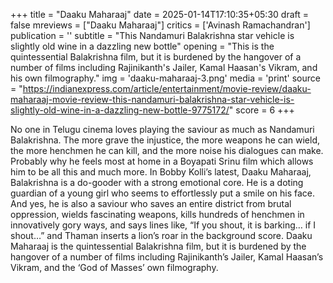 +++
title = "Daaku Maharaaj"
date = 2025-01-14T17:10:35+05:30
draft = false
mreviews = ["Daaku Maharaaj"]
critics = ['Avinash Ramachandran']
publication = ''
subtitle = "This Nandamuri Balakrishna star vehicle is slightly old wine in a dazzling new bottle"
opening = "This is the quintessential Balakrishna film, but it is burdened by the hangover of a number of films including Rajinikanth's Jailer, Kamal Haasan's Vikram, and his own filmography."
img = 'daaku-maharaaj-3.png'
media = 'print'
source = "https://indianexpress.com/article/entertainment/movie-review/daaku-maharaaj-movie-review-this-nandamuri-balakrishna-star-vehicle-is-slightly-old-wine-in-a-dazzling-new-bottle-9775172/"
score = 6
+++

No one in Telugu cinema loves playing the saviour as much as Nandamuri Balakrishna. The more grave the injustice, the more weapons he can wield, the more henchmen he can kill, and the more noise his dialogues can make. Probably why he feels most at home in a Boyapati Srinu film which allows him to be all this and much more. In Bobby Kolli’s latest, Daaku Maharaaj, Balakrishna is a do-gooder with a strong emotional core. He is a doting guardian of a young girl who seems to effortlessly put a smile on his face. And yes, he is also a saviour who saves an entire district from brutal oppression, wields fascinating weapons, kills hundreds of henchmen in innovatively gory ways, and says lines like, “If you shout, it is barking… if I shout…” and Thaman inserts a lion’s roar in the background score. Daaku Maharaaj is the quintessential Balakrishna film, but it is burdened by the hangover of a number of films including Rajinikanth’s Jailer, Kamal Haasan’s Vikram, and the ‘God of Masses’ own filmography.
